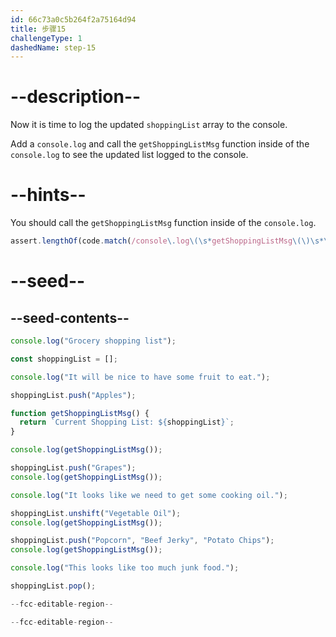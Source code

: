 ```yaml
---
id: 66c73a0c5b264f2a75164d94
title: 步骤15
challengeType: 1
dashedName: step-15
---
```


# --description--

Now it is time to log the updated `shoppingList` array to the console.

Add a `console.log` and call the `getShoppingListMsg` function inside of the `console.log` to see the updated list logged to the console.

# --hints--

You should call the `getShoppingListMsg` function inside of the `console.log`.

```js
assert.lengthOf(code.match(/console\.log\(\s*getShoppingListMsg\(\)\s*\)/g), 5);
```

# --seed--

## --seed-contents--

```js
console.log("Grocery shopping list");

const shoppingList = [];

console.log("It will be nice to have some fruit to eat.");

shoppingList.push("Apples");

function getShoppingListMsg() {
  return `Current Shopping List: ${shoppingList}`;
}

console.log(getShoppingListMsg());

shoppingList.push("Grapes");
console.log(getShoppingListMsg());

console.log("It looks like we need to get some cooking oil.");

shoppingList.unshift("Vegetable Oil");
console.log(getShoppingListMsg());

shoppingList.push("Popcorn", "Beef Jerky", "Potato Chips");
console.log(getShoppingListMsg());

console.log("This looks like too much junk food.");

shoppingList.pop();

--fcc-editable-region--

--fcc-editable-region--
```
